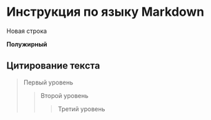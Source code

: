 # Инструкция по языку Markdown

Новая строка

**Полужирный**

## Цитирование текста

> Первый уровень
>> Второй уровень
>>> Третий уровень